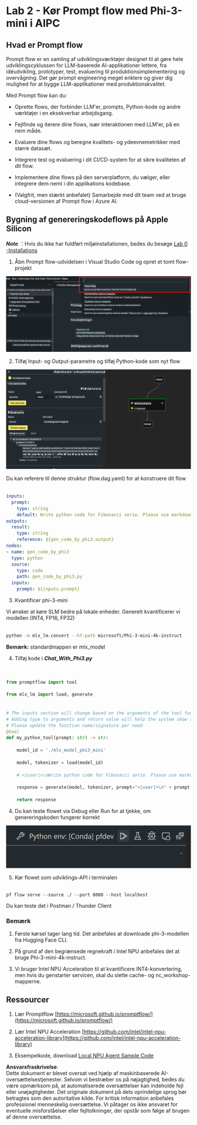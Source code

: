 # **Lab 2 - Kør Prompt flow med Phi-3-mini i AIPC**

## **Hvad er Prompt flow**

Prompt flow er en samling af udviklingsværktøjer designet til at gøre hele udviklingscyklussen for LLM-baserede AI-applikationer lettere, fra idéudvikling, prototyper, test, evaluering til produktionsimplementering og overvågning. Det gør prompt engineering meget enklere og giver dig mulighed for at bygge LLM-applikationer med produktionskvalitet.

Med Prompt flow kan du:

- Oprette flows, der forbinder LLM'er, prompts, Python-kode og andre værktøjer i en eksekverbar arbejdsgang.

- Fejlfinde og iterere dine flows, især interaktionen med LLM'er, på en nem måde.

- Evaluere dine flows og beregne kvalitets- og ydeevnemetrikker med større datasæt.

- Integrere test og evaluering i dit CI/CD-system for at sikre kvaliteten af dit flow.

- Implementere dine flows på den serverplatform, du vælger, eller integrere dem nemt i din applikations kodebase.

- (Valgfrit, men stærkt anbefalet) Samarbejde med dit team ved at bruge cloud-versionen af Prompt flow i Azure AI.



## **Bygning af genereringskodeflows på Apple Silicon**

***Note*** ：Hvis du ikke har fuldført miljøinstallationen, bedes du besøge [Lab 0 -Installations](./01.Installations.md)

1. Åbn Prompt flow-udvidelsen i Visual Studio Code og opret et tomt flow-projekt

![create](../../../../../../../../../translated_images/pf_create.d6172d8277a78a7fa82cd6ff727ed44e037fa78b662f1f62d5963f36d712d229.da.png)

2. Tilføj Input- og Output-parametre og tilføj Python-kode som nyt flow

![flow](../../../../../../../../../translated_images/pf_flow.d5646a323fb7f444c0b98b4521057a592325c583e7ba18bc31500bc0415e9ef3.da.png)


Du kan referere til denne struktur (flow.dag.yaml) for at konstruere dit flow

```yaml

inputs:
  prompt:
    type: string
    default: Write python code for Fibonacci serie. Please use markdown as output
outputs:
  result:
    type: string
    reference: ${gen_code_by_phi3.output}
nodes:
- name: gen_code_by_phi3
  type: python
  source:
    type: code
    path: gen_code_by_phi3.py
  inputs:
    prompt: ${inputs.prompt}


```

3. Kvantificer phi-3-mini

Vi ønsker at køre SLM bedre på lokale enheder. Generelt kvantificerer vi modellen (INT4, FP16, FP32)


```bash

python -m mlx_lm.convert --hf-path microsoft/Phi-3-mini-4k-instruct

```

**Bemærk:** standardmappen er mlx_model 

4. Tilføj kode i ***Chat_With_Phi3.py***


```python


from promptflow import tool

from mlx_lm import load, generate


# The inputs section will change based on the arguments of the tool function, after you save the code
# Adding type to arguments and return value will help the system show the types properly
# Please update the function name/signature per need
@tool
def my_python_tool(prompt: str) -> str:

    model_id = './mlx_model_phi3_mini'

    model, tokenizer = load(model_id)

    # <|user|>\nWrite python code for Fibonacci serie. Please use markdown as output<|end|>\n<|assistant|>

    response = generate(model, tokenizer, prompt="<|user|>\n" + prompt  + "<|end|>\n<|assistant|>", max_tokens=2048, verbose=True)

    return response


```

4. Du kan teste flowet via Debug eller Run for at tjekke, om genereringskoden fungerer korrekt 

![RUN](../../../../../../../../../translated_images/pf_run.d918637dc00f61e9bdeec37d4cc9646f77d270ac9203bcce13569f3157202b6e.da.png)

5. Kør flowet som udviklings-API i terminalen

```

pf flow serve --source ./ --port 8080 --host localhost   

```

Du kan teste det i Postman / Thunder Client


### **Bemærk**

1. Første kørsel tager lang tid. Det anbefales at downloade phi-3-modellen fra Hugging Face CLI.

2. På grund af den begrænsede regnekraft i Intel NPU anbefales det at bruge Phi-3-mini-4k-instruct.

3. Vi bruger Intel NPU Acceleration til at kvantificere INT4-konvertering, men hvis du genstarter servicen, skal du slette cache- og nc_workshop-mapperne.



## **Ressourcer**

1. Lær Promptflow [https://microsoft.github.io/promptflow/](https://microsoft.github.io/promptflow/)

2. Lær Intel NPU Acceleration [https://github.com/intel/intel-npu-acceleration-library](https://github.com/intel/intel-npu-acceleration-library)

3. Eksempelkode, download [Local NPU Agent Sample Code](../../../../../../../../../code/07.Lab/01/AIPC/local-npu-agent)

**Ansvarsfraskrivelse**:  
Dette dokument er blevet oversat ved hjælp af maskinbaserede AI-oversættelsestjenester. Selvom vi bestræber os på nøjagtighed, bedes du være opmærksom på, at automatiserede oversættelser kan indeholde fejl eller unøjagtigheder. Det originale dokument på dets oprindelige sprog bør betragtes som den autoritative kilde. For kritisk information anbefales professionel menneskelig oversættelse. Vi påtager os ikke ansvaret for eventuelle misforståelser eller fejltolkninger, der opstår som følge af brugen af denne oversættelse.